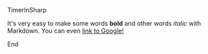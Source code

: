 TimerInSharp

It's very easy to make some words **bold** and other words *italic* with Markdown. You can even [link to Google!](http://google.com)

End